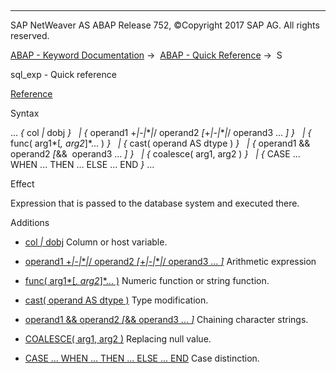   

* * *

SAP NetWeaver AS ABAP Release 752, ©Copyright 2017 SAP AG. All rights reserved.

[ABAP - Keyword Documentation](javascript:call_link\('abenabap.htm'\)) →  [ABAP - Quick Reference](javascript:call_link\('abenabap_shortref.htm'\)) →  S

sql\_exp - Quick reference

[Reference](javascript:call_link\('abapsql_expr.htm'\))

Syntax

... *{* col *|* dobj *}*
  *|* *{* operand1 +*|*\-*|*\**|*/ operand2 *\[*+*|*\-*|*\**|*/ operand3 ... *\]* *}*
  *|* *{* func( arg1*\[*, arg2*\]*... ) *}*
  *|* *{* cast( operand AS dtype ) *}*
  *|* *{* operand1 && operand2 *\[*&&  operand3 ... *\]* *}*
  *|* *{* coalesce( arg1, arg2 ) *}*
  *|* *{* CASE ... WHEN ... THEN ... ELSE ... END *}* ...

Effect

Expression that is passed to the database system and executed there.

Additions

-   [col *|* dobj](javascript:call_link\('abensql_elem.htm'\))
    Column or host variable.
    
-   [operand1 +*|*\-*|*\**|*/ operand2 *\[*+*|*\-*|*\**|*/ operand3 ... *\]*](javascript:call_link\('abensql_arith.htm'\))
    Arithmetic expression
    
-   [func( arg1*\[*, arg2*\]*... )](javascript:call_link\('abensql_arith_func.htm'\))
    Numeric function or string function.
    
-   [cast( operand AS dtype )](javascript:call_link\('abensql_cast.htm'\))
    Type modification.
    
-   [operand1 && operand2 *\[*&& operand3 ... *\]*](javascript:call_link\('abensql_string.htm'\))
    Chaining character strings.
    
-   [COALESCE( arg1, arg2 )](javascript:call_link\('abensql_elem.htm'\))
    Replacing null value.
    
-   [CASE ... WHEN ... THEN ... ELSE ... END](javascript:call_link\('abensql_case.htm'\))
    Case distinction.